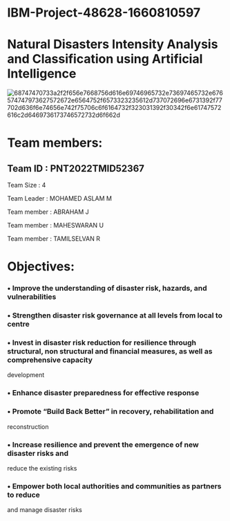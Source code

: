 # IBM-Project-48628-1660810597
# Natural Disasters Intensity Analysis and Classification using Artificial Intelligence
![68747470733a2f2f656e7668756d616e69746965732e73697465732e676574747973627572672e6564752f6573323235612d737072696e6731392f77702d636f6e74656e742f75706c6f6164732f323031392f30342f6e61747572616c2d6469736173746572732d6f662d](https://user-images.githubusercontent.com/114648860/201627867-9bb21e26-cb50-4224-9d77-bc0eac244bf2.jpg)
# Team members:
## Team ID : PNT2022TMID52367

Team Size : 4

Team Leader : MOHAMED ASLAM M

Team member : ABRAHAM J

Team member : MAHESWARAN U

Team member : TAMILSELVAN R

# Objectives:
### • Improve the understanding of disaster risk, hazards, and vulnerabilities
### • Strengthen disaster risk governance at all levels from local to centre
### • Invest in disaster risk reduction for resilience through structural, non structural and financial measures, as well as comprehensive capacity 
development
### • Enhance disaster preparedness for effective response
### • Promote “Build Back Better” in recovery, rehabilitation and 
reconstruction
### • Increase resilience and prevent the emergence of new disaster risks and 
reduce the existing risks
### • Empower both local authorities and communities as partners to reduce 
and manage disaster risks

